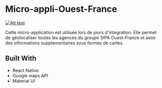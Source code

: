# Micro-appli-Ouest-France
[![Alt text](https://img.youtube.com/vi/ETmMbv5MQnA/0.jpg)](https://www.youtube.com/watch?v=ETmMbv5MQnA)

Cette micro-application est utilisée lors de jours d'integration. Elle permet de géolocaliser toutes les agences du groupe SIPA Ouest-France et avoir des informations supplementaires sous formes de cartes.


## Built With

* React Native 
* Google maps API
* Material UI

